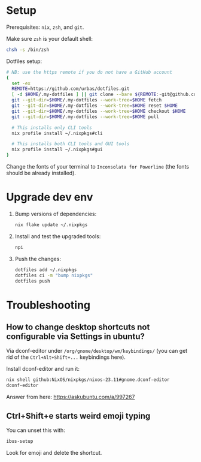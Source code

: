 # Setup

Prerequisites: `nix`, `zsh`, and `git`.

Make sure `zsh` is your default shell:

```bash
chsh -s /bin/zsh
```

Dotfiles setup:

```bash
# NB: use the https remote if you do not have a GitHub account
(
  set -ex
  REMOTE=https://github.com/urbas/dotfiles.git
  [ -d $HOME/.my-dotfiles ] || git clone --bare ${REMOTE:-git@github.com:urbas/dotfiles.git} $HOME/.my-dotfiles
  git --git-dir=$HOME/.my-dotfiles --work-tree=$HOME fetch
  git --git-dir=$HOME/.my-dotfiles --work-tree=$HOME reset $HOME
  git --git-dir=$HOME/.my-dotfiles --work-tree=$HOME checkout $HOME
  git --git-dir=$HOME/.my-dotfiles --work-tree=$HOME pull

  # This installs only CLI tools
  nix profile install ~/.nixpkgs#cli

  # This installs both CLI tools and GUI tools
  nix profile install ~/.nixpkgs#gui
)
```

Change the fonts of your terminal to `Inconsolata for Powerline` (the fonts
should be already installed).

# Upgrade dev env

1. Bump versions of dependencies:

   ```bash
   nix flake update ~/.nixpkgs
   ```

2. Install and test the upgraded tools:

   ```bash
   npi
   ```

3. Push the changes:
   ```bash
   dotfiles add ~/.nixpkgs
   dotfiles ci -m "bump nixpkgs"
   dotfiles push
   ```

# Troubleshooting

## How to change desktop shortcuts not configurable via Settings in ubuntu?

Via dconf-editor under `/org/gnome/desktop/wm/keybindings/` (you can get rid of
the `Ctrl+Alt+Shift+...` keybindings here).

Install dconf-editor and run it:

```bash
nix shell github:NixOS/nixpkgs/nixos-23.11#gnome.dconf-editor
dconf-editor
```

Answer from here: https://askubuntu.com/a/997267

## Ctrl+Shift+e starts weird emoji typing

You can unset this with:

```bash
ibus-setup
```

Look for emoji and delete the shortcut.
